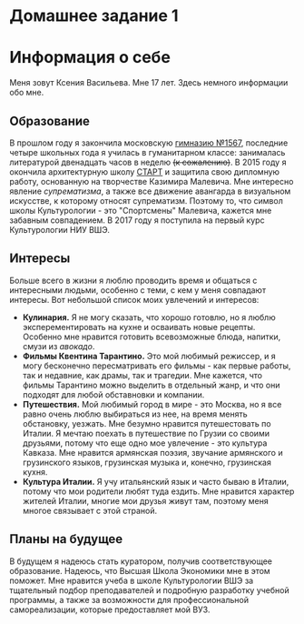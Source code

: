 # Домашнее задание 1
# Информация о себе
Меня зовут Ксения Васильева. Мне 17 лет.
Здесь немного информации обо мне.
## Образование
В прошлом году я закончила московскую [гимназию №1567](http://gimn1567.ru), последние четыре школьных года я училась в гуманитарном классе: занималась литературой двенадцать часов в неделю ~~(к сожалению)~~. В 2015 году я окончила архитектурную школу [СТАРТ](http://startartschool.ru) и защитила свою дипломную работу, основанную на творчестве Казимира Малевича. Мне интересно явление *супрематизма*, а также все движение авангарда в визуальном искусстве, к которому относят супрематизм. Поэтому то, что символ школы Культурологии - это "Спортсмены" Малевича, кажется мне забавным совпадением. В 2017 году я поступила на первый курс Культурологии НИУ ВШЭ.
## Интересы
Больше всего в жизни я люблю проводить время и общаться с интересными людьми, особенно с теми, с кем у меня совпадают интересы. Вот небольшой список моих увлечений и интересов:
- **Кулинария.** Я не могу сказать, что хорошо готовлю, но я люблю эксперементировать на кухне и осваивать новые рецепты. Особенно мне нравится готовить всевозможные блюда, напитки, смузи из *авокадо*. 
- **Фильмы Квентина Тарантино.** Это мой любимый режиссер, и я могу бесконечно пересматривать его фильмы - как первые работы, так и недавние, как драмы, так и трагедии. Мне кажется, что фильмы Тарантино можно выделить в отдельный жанр, и что они подходят для любой обставновки и компании. 
- **Путешествия.** Мой любимый город в мире - это Москва, но я все равно очень люблю выбираться из нее, на время менять обстановку, уезжать. Мне безумно нравится путешестовать по Италии. Я мечтаю поехать в путешествие по Грузии со своими друзьями, потому что еще одно мое увлечение - это культура Кавказа. Мне нравится армянская поэзия, звучание армянского и грузинского языков, грузинская музыка и, конечно, грузинская кухня. 
- **Культура Италии.** Я учу итальянский язык и часто бываю в Италии, потому что мои родители любят туда ездить. Мне нравится характер жителей Италии, многие мои друзья живут там, поэтому меня многое связывает с этой страной. 
## Планы на будущее
В будущем я надеюсь стать куратором, получив соответствующее образование. Надеюсь, что Высшая Школа Экономики мне в этом поможет. Мне нравится учеба в школе Культурологии ВШЭ за тщательный подбор преподавателей и подробную разработку учебной программы, а также за возможности для профессиональной самореализации, которые предоставляет мой ВУЗ. 
